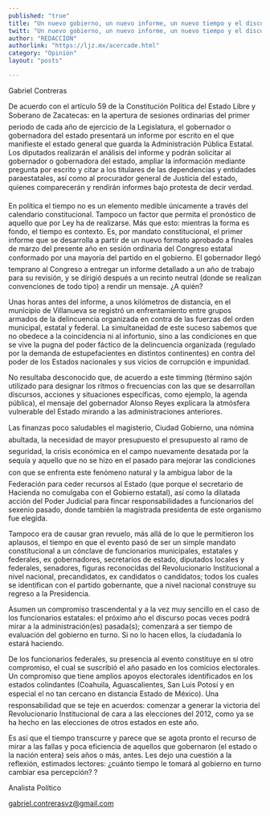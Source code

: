```yaml
---
published: "true"
title: "Un nuevo gobierno, un nuevo informe, un nuevo tiempo y el discurso, nada nuevo"
twitt: "Un nuevo gobierno, un nuevo informe, un nuevo tiempo y el discurso, nada nuevo"
author: "REDACCION"
authorlink: "https://ljz.mx/acercade.html"
category: "Opinión"
layout: "posts"

---
```



  Gabriel Contreras



De acuerdo con el artículo 59 de la Constitución Política del Estado Libre y Soberano de Zacatecas: en la apertura de sesiones ordinarias del primer periodo de cada año de ejercicio de la Legislatura, el gobernador o gobernadora del estado presentará un informe por escrito en el que manifieste el estado general que guarda la Administración Pública Estatal. Los diputados realizarán el análisis del informe y podrán solicitar al gobernador o gobernadora del estado, ampliar la información mediante pregunta por escrito y citar a los titulares de las dependencias y entidades paraestatales, así como al procurador general de Justicia del estado, quienes comparecerán y rendirán informes bajo protesta de decir verdad.  

  En política el tiempo no es un elemento medible únicamente a través del calendario constitucional. Tampoco un factor que permita el pronóstico de aquello que por Ley ha de realizarse. Más que esto: mientras la forma es fondo, el tiempo es contexto. Es, por mandato constitucional, el primer informe que se desarrolla a partir de un nuevo formato aprobado a finales de marzo del presente año en sesión ordinaria del Congreso estatal conformado por una mayoría del partido en el gobierno. El gobernador llegó temprano al Congreso a entregar un informe detallado a un año de trabajo para su revisión, y se dirigió después a un recinto neutral (donde se realizan convenciones de todo tipo) a rendir un mensaje. ¿A quién?



  Unas horas antes del informe, a unos kilómetros de distancia, en el municipio de Villanueva se registró un enfrentamiento entre grupos armados de la delincuencia organizada en contra de las fuerzas del orden municipal, estatal y federal. La simultaneidad de este suceso sabemos que no obedece a la coincidencia ni al infortunio, sino a las condiciones en que se vive la pugna del poder fáctico de la delincuencia organizada (regulado por la demanda de estupefacientes en distintos continentes) en contra del poder de los Estados nacionales y sus vicios de corrupción e impunidad.



  No resultaba desconocido que, de acuerdo a este timming (término sajón utilizado para designar los ritmos o frecuencias con las que se desarrollan discursos, acciones y situaciones específicas, como ejemplo, la agenda pública), el mensaje del gobernador Alonso Reyes explicara la atmósfera vulnerable del Estado mirando a las administraciones anteriores.



  Las finanzas poco saludables el magisterio, Ciudad Gobierno, una nómina abultada, la necesidad de mayor presupuesto el presupuesto al ramo de seguridad, la crisis económica en el campo nuevamente desatada por la sequía y aquello que no se hizo en el pasado para mejorar las condiciones con que se enfrenta este fenómeno natural y la ambigua labor de la Federación para ceder recursos al Estado (que porque el secretario de Hacienda no comulgaba con el Gobierno estatal), así como la dilatada acción del Poder Judicial para fincar responsabilidades a funcionarios del sexenio pasado, donde también la magistrada presidenta de este organismo fue elegida.



  Tampoco era de causar gran revuelo, más allá de lo que le permitieron los aplausos, el tiempo en que el evento pasó de ser un simple mandato constitucional a un cónclave de funcionarios municipales, estatales y federales, ex gobernadores, secretarios de estado, diputados locales y federales, senadores, figuras reconocidas del Revolucionario Institucional a nivel nacional, precandidatos, ex candidatos o candidatos; todos los cuales se identifican con el partido gobernante, que a nivel nacional construye su regreso a la Presidencia.



  Asumen un compromiso trascendental y a la vez muy sencillo en el caso de los funcionarios estatales: el próximo año el discurso pocas veces podrá mirar a la administración(es) pasada(s); comenzará a ser tiempo de evaluación del gobierno en turno. Si no lo hacen ellos, la ciudadanía lo estará haciendo.



  De los funcionarios federales, su presencia al evento constituye en sí otro compromiso, el cual se suscribió el año pasado en los comicios electorales. Un compromiso que tiene amplios apoyos electorales identificados en los estados colindantes (Coahuila, Aguascalientes, San Luis Potosí y en especial el no tan cercano en distancia Estado de México). Una responsabilidad que se teje en acuerdos: comenzar a generar la victoria del Revolucionario Institucional de cara a las elecciones del 2012, como ya se ha hecho en las elecciones de otros estados en este año.



  Es así que el tiempo transcurre y parece que se agota pronto el recurso de mirar a las fallas y poca eficiencia de aquellos que gobernaron (el estado o la nación entera) seis años o más, antes. Les dejo una cuestión a la reflexión, estimados lectores: ¿cuánto tiempo le tomará al gobierno en turno cambiar esa percepción? ?



  Analista Político



  gabriel.contrerasvz@gmail.com

